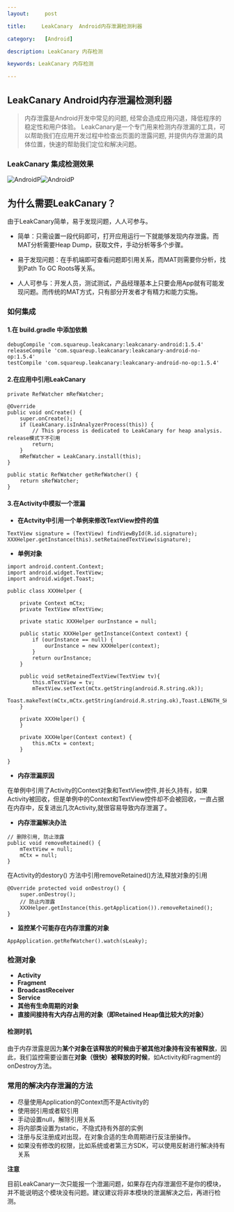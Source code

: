 ```yaml
---
layout:     post

title:     LeakCanary  Android内存泄漏检测利器

category:   [Android]

description: LeakCanary 内存检测

keywords: LeakCanary 内存检测

---
```


## LeakCanary  Android内存泄漏检测利器

> 内存泄露是Android开发中常见的问题, 经常会造成应用闪退，降低程序的稳定性和用户体验。
LeakCanary是一个专门用来检测内存泄漏的工具，可以帮助我们在应用开发过程中检查出页面的泄露问题, 并提供内存泄漏的具体位置，快速的帮助我们定位和解决问题。


### LeakCanary 集成检测效果
 
![AndroidP](F://博客/技术类/Android/leakCanary/page_01.png)![AndroidP](F://博客/技术类/Android/leakCanary/page_02.png)


## 为什么需要LeakCanary？

由于LeakCanary简单，易于发现问题，人人可参与。

- 简单：只需设置一段代码即可，打开应用运行一下就能够发现内存泄露。而MAT分析需要Heap Dump，获取文件，手动分析等多个步骤。

- 易于发现问题：在手机端即可查看问题即引用关系，而MAT则需要你分析，找到Path To GC Roots等关系。

- 人人可参与：开发人员，测试测试，产品经理基本上只要会用App就有可能发现问题。而传统的MAT方式，只有部分开发者才有精力和能力实施。


### 如何集成

#### 1.在 build.gradle 中添加依赖

```
debugCompile 'com.squareup.leakcanary:leakcanary-android:1.5.4'
releaseCompile 'com.squareup.leakcanary:leakcanary-android-no-op:1.5.4'
testCompile 'com.squareup.leakcanary:leakcanary-android-no-op:1.5.4'
```

#### 2.在应用中引用LeakCanary

```
private RefWatcher mRefWatcher;

@Override
public void onCreate() {
    super.onCreate();
    if (LeakCanary.isInAnalyzerProcess(this)) {
        // This process is dedicated to LeakCanary for heap analysis. release模式下不引用
        return;
    }
    mRefWatcher = LeakCanary.install(this);
}

public static RefWatcher getRefWatcher() {
    return sRefWatcher;
}
```

#### 3.在Activity中模拟一个泄漏


- **在Actvity中引用一个单例来修改TextView控件的值**

```
TextView signature = (TextView) findViewById(R.id.signature);
XXXHelper.getInstance(this).setRetainedTextView(signature);
```

- **单例对象**

```
import android.content.Context;
import android.widget.TextView;
import android.widget.Toast;

public class XXXHelper {

    private Context mCtx;
    private TextView mTextView;

    private static XXXHelper ourInstance = null;

    public static XXXHelper getInstance(Context context) {
        if (ourInstance == null) {
            ourInstance = new XXXHelper(context);
        }
        return ourInstance;
    }

    public void setRetainedTextView(TextView tv){
        this.mTextView = tv;
        mTextView.setText(mCtx.getString(android.R.string.ok));
        Toast.makeText(mCtx,mCtx.getString(android.R.string.ok),Toast.LENGTH_SHORT).show();
    }

    private XXXHelper() {
    }

    private XXXHelper(Context context) {
        this.mCtx = context;
    }

}
```

- **内存泄漏原因**
 
在单例中引用了Activity的Context对象和TextView控件,并长久持有，如果Activity被回收，但是单例中的Context和TextView控件却不会被回收，一直占据在内存中，反复进出几次Activity,就很容易导致内存泄漏了。

- **内存泄漏解决办法**

```
// 删除引用, 防止泄露
public void removeRetained() {
    mTextView = null;
    mCtx = null;
}
```

在Activity的destory() 方法中引用removeRetained()方法,释放对象的引用

```
@Override protected void onDestroy() {
    super.onDestroy();
    // 防止内泄露
    XXXHelper.getInstance(this.getApplication()).removeRetained();
}
```

- **监控某个可能存在内存泄露的对象**

```
AppApplication.getRefWatcher().watch(sLeaky);
```


### 检测对象

- **Activity**
- **Fragment**
- **BroadcastReceiver**
- **Service**
- **其他有生命周期的对象**
- **直接间接持有大内存占用的对象（即Retained Heap值比较大的对象）**

#### 检测时机

由于内存泄露是因为**某个对象在该释放的时候由于被其他对象持有没有被释放**，因此，我们监控需要设置在**对象（很快）被释放的时候**，如Activity和Fragment的onDestroy方法。

### 常用的解决内存泄漏的方法 

- 尽量使用Application的Context而不是Activity的
- 使用弱引用或者软引用
- 手动设置null，解除引用关系
- 将内部类设置为static，不隐式持有外部的实例
- 注册与反注册成对出现，在对象合适的生命周期进行反注册操作。
- 如果没有修改的权限，比如系统或者第三方SDK，可以使用反射进行解决持有关系


**注意**

目前LeakCanary一次只能报一个泄漏问题，如果存在内存泄漏但不是你的模块，并不能说明这个模块没有问题。建议建议将非本模块的泄漏解决之后，再进行检测。

 














